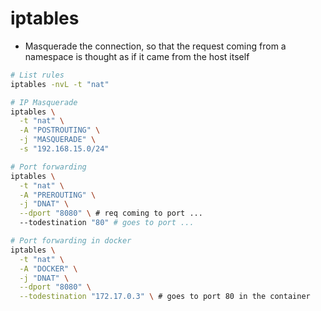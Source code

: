 # iptables

- Masquerade the connection, so that the request coming from a namespace is thought as if it came from the host itself

```sh
# List rules
iptables -nvL -t "nat"

# IP Masquerade
iptables \
  -t "nat" \
  -A "POSTROUTING" \
  -j "MASQUERADE" \
  -s "192.168.15.0/24"

# Port forwarding
iptables \
  -t "nat" \
  -A "PREROUTING" \
  -j "DNAT" \
  --dport "8080" \ # req coming to port ...
  --todestination "80" # goes to port ...

# Port forwarding in docker
iptables \
  -t "nat" \
  -A "DOCKER" \
  -j "DNAT" \
  --dport "8080" \
  --todestination "172.17.0.3" \ # goes to port 80 in the container
```
